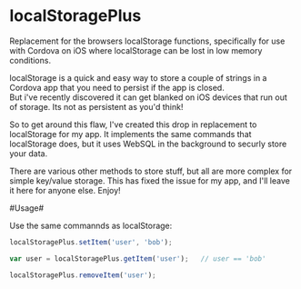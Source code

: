 # localStoragePlus
Replacement for the browsers localStorage functions, specifically for use with Cordova on iOS where localStorage can be lost in low 
memory conditions.

localStorage is a quick and easy way to store a couple of strings in a Cordova app that you need to persist if the app is closed.  
But i've recently discovered it can get blanked on iOS devices that run out of storage.  Its not as persistent as 
you'd think!

So to get around this flaw, I've created this drop in replacement to localStorage for my app.  It implements the same commands that
localStorage does, but it uses WebSQL in the background to securly store your data.

There are various other methods to store stuff, but all are more complex for simple key/value storage.  This has fixed the issue for
my app, and I'll leave it here for anyone else.  Enjoy!

#Usage#

Use the same commannds as localStorage:

```javascript
localStoragePlus.setItem('user', 'bob');

var user = localStoragePlus.getItem('user');   // user == 'bob'

localStoragePlus.removeItem('user');
```



